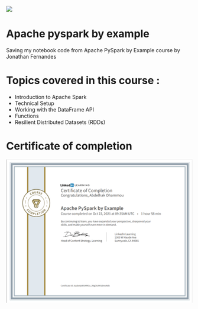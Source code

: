 ![](https://www.edureka.co/blog/wp-content/uploads/2018/07/PySpark-logo-1.jpeg)

# Apache pyspark by example
Saving my notebook code from Apache PySpark by Example course by Jonathan Fernandes


# Topics covered in this course :


* Introduction to Apache Spark
* Technical Setup
* Working with the DataFrame API
* Functions
* Resilient Distributed Datasets (RDDs)


# Certificate of completion
![](14_Certificate/CertificateOfCompletion_Apache_PySpark_by_Example.PNG)

